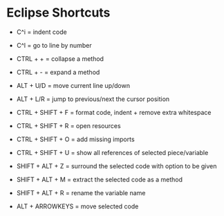 # Eclipse Shortcuts

- C^i = indent code
- C^l = go to line by number

- CTRL + + = collapse a method
- CTRL + - = expand a method

- ALT + U/D = move current line up/down
- ALT + L/R = jump to previous/next the cursor position

- CTRL + SHIFT + F = format code, indent + remove extra whitespace
- CTRL + SHIFT + R = open resources
- CTRL + SHIFT + O = add missing imports
- CTRL + SHIFT + U = show all references of selected piece/variable


- SHIFT + ALT + Z = surround the selected code with option to be given

- SHIFT + ALT + M = extract the selected code as a method
- SHIFT + ALT + R = rename the variable name

- ALT + ARROWKEYS = move selected code
